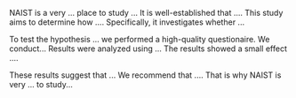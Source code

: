 NAIST is a very ... place to study ...
It is well-established that .... This study aims to determine how .... Specifically, it investigates whether ... 


To test the hypothesis ... we performed a high-quality questionaire.
We conduct...
Results were analyzed using ... The results showed a small effect .... 


These results suggest that ... We recommend that .... That is why NAIST is very ... to study...
